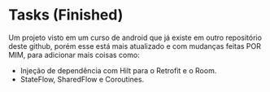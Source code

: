 # Tasks (Finished)
Um projeto visto em um curso de android que já existe em outro repositório deste github, porém esse está mais atualizado e com mudanças feitas POR MIM, para adicionar mais coisas como: 
- Injeção de dependência com Hilt para o Retrofit e o Room. 
- StateFlow, SharedFlow e Coroutines.
